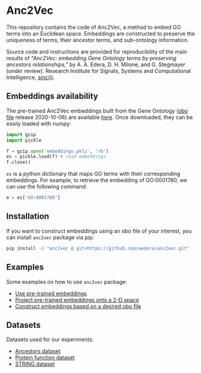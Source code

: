 # Anc2Vec

This repository contains the code of Anc2Vec, a method to embed GO terms into
an Euclidean space. Embeddings are constructed to preserve the uniqueness of
terms, their ancestor terms, and sub-ontology information.

Source code and instructions are provided for reproducibility of the main
results of *"Anc2Vec: embedding Gene Ontology terms by preserving ancestors
relationships,"* by A. A. Edera, D. H. Milone, and G. Stegmayer (under
review). Research Institute for Signals, Systems and Computational
Intelligence, [sinc(i)](https://sinc.unl.edu.ar).


## Embeddings availability

The pre-trained Anc2Vec embeddings built from the Gene Ontology
([obo file](./anc2vec/data/go.obo) release 2020-10-06) are available
[here](./anc2vec/data/embeddings.pklz). Once downloaded, they can be easily
loaded with numpy:

```python
import gzip
import pickle

f = gzip.open('embeddings.pklz', 'rb')
es = pickle.load(f) # read embeddings
f.close()
```

`es` is a python dictionary that maps GO terms with their corresponding
embeddings. For example, to retrieve the embedding of GO:0001780, we can use
the following command:

```python
e = es['GO:0001780']
```

## Installation

If you want to construct embeddings using an obo file of your interest, you
can install `anc2vec` package via pip:

```bash
pip install -U "anc2vec @ git+https://github.com/aedera/anc2vec.git"
```

## Examples

Some examples on how to use `anc2vec` package:

* [Use pre-trained embeddings](https://colab.research.google.com/github/aedera/anc2vec/blob/main/examples/pretrained_anc2vec_embeddings.ipynb)
* [Project pre-trained embeddings onto a 2-D space](https://colab.research.google.com/github/aedera/anc2vec/blob/main/examples/project_embeddings.ipynb)
* [Construct embeddings based on a desired obo file](https://colab.research.google.com/github/aedera/anc2vec/blob/main/examples/train_anc2vec_embeddings.ipynb)

## Datasets

Datasets used for our experiments:

* [Ancestors dataset](https://drive.google.com/file/d/1fgK50TNg5nrade22SwmqZYOeAxgPHIHY/view?usp=sharing)
* [Protein function dataset](https://drive.google.com/file/d/1eokaKj20tbFTn9jexQXIkONqwHeiBGS-/view?usp=sharing)
* [STRING dataset](https://drive.google.com/file/d/1dBZqQeBuGf35_pGT6qJWSuX1At32t9CI/view?usp=sharing)
